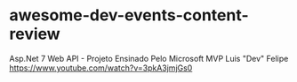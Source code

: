 # awesome-dev-events-content-review
Asp.Net 7 Web API - Projeto Ensinado Pelo Microsoft MVP Luis "Dev" Felipe https://www.youtube.com/watch?v=3pkA3jmjGs0
